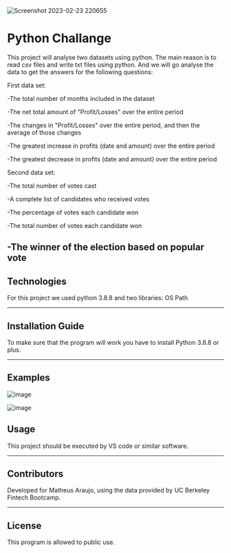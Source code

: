 ![Screenshot 2023-02-23 220655](https://user-images.githubusercontent.com/75823252/221104851-893dafbb-362c-4cca-89bb-cdfb9937f1f0.png)

# Python Challange

This project will analyse two datasets using python. 
The main reason is to read csv files and write txt files using python. And we will go analyse the data to get the answers for the following questions:

First data set:

-The total number of months included in the dataset

-The net total amount of "Profit/Losses" over the entire period

-The changes in "Profit/Losses" over the entire period, and then the average of those changes

-The greatest increase in profits (date and amount) over the entire period

-The greatest decrease in profits (date and amount) over the entire period

Second data set: 

-The total number of votes cast

-A complete list of candidates who received votes

-The percentage of votes each candidate won

-The total number of votes each candidate won

-The winner of the election based on popular vote
---

## Technologies

For this project we used python 3.8.8 and two libraries: 
OS
Path

---

## Installation Guide

To make sure that the program will work you have to install Python 3.8.8 or plus.

---

## Examples


![image](https://user-images.githubusercontent.com/75823252/221104967-fa55ceba-4d16-4bd7-a121-35d0105eb983.png)

![image](https://user-images.githubusercontent.com/75823252/221105039-5d09a0a7-f96a-4caa-8673-5fa6c48a1469.png)




## Usage

This project should be executed by VS code or similar software.

---

## Contributors

Developed for Matheus Araujo, using the data provided by UC Berkeley Fintech Bootcamp.

---

## License

This program is allowed to public use.
